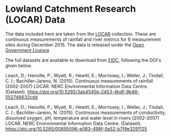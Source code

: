 # Lowland Catchment Research (LOCAR) Data

The data included here are taken from the [LOCAR](https://catalogue.ceh.ac.uk/documents/db9f6ef9-9512-4f39-aca3-3c55f51a7487) collection. These are continuous measurements of rainfall and river metrics for 6 measurement sites during December 2015. The data is released under the [Open Government Licence](https://www.nationalarchives.gov.uk/doc/open-government-licence/version/3/)

The full datasets are available to download from [EIDC](https://www.eidc.ac.uk/), following the DOI's given below.


Leach, D.; Henville, P.; Wyatt, R.; Hewitt, E.; Morrissey, I.; Weller, J.; Tindall, C. I.; Bachiller-Jareno, N. (2015). Continuous measurements of rainfall (2002-2007) LOCAR. NERC Environmental Information Data Centre. (Dataset). https://doi.org/10.5285/3ab4545b-2453-4bdf-9b48-552748632cdd

Leach, D.; Henville, P.; Wyatt, R.; Hewitt, E.; Morrissey, I.; Weller, J.; Tindall, C. I.; Bachiller-Jareno, N. (2015). Continuous measurements of conductivity, dissolved oxygen, pH, temperature and water level in rivers (2002-2007) LOCAR. NERC Environmental Information Data Centre. (Dataset). https://doi.org/10.5285/00895096-e083-498f-9a52-b7f9e3291125 